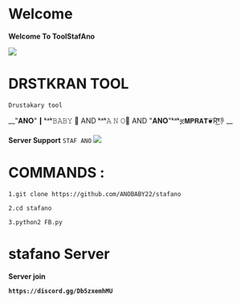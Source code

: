 # Welcome 
   **Welcome To ToolStafAno**

![](https://media.discordapp.net/attachments/792899376489562142/802204992512983060/image0.gif)

# DRSTKRAN TOOL 

```Drustakary tool```

__"𝐀𝐍𝐎"┃ᵏᵃᵏ𝙱𝙰𝙱𝚈 📿
AND ᵏᵃᵏ𝙰 𝙽 𝙾📿 AND "𝐀𝐍𝐎"ᵏᵃᵏቿ𝗠𝗣𝗥𝗔𝗧❦R͜͡👎 __

**Server Support**
```STAF ANO```
![](https://media.discordapp.net/attachments/742958508940591165/786331977367814184/a_29d4ac5a6bb81d8b460e316edc3f13a5.gif)
# COMMANDS :

`1.git clone https://github.com/ANOBABY22/stafano`

`2.cd stafano`

`3.python2 FB.py`

# stafano Server

**Server join**

__`https://discord.gg/Db5zxemhMU`__
